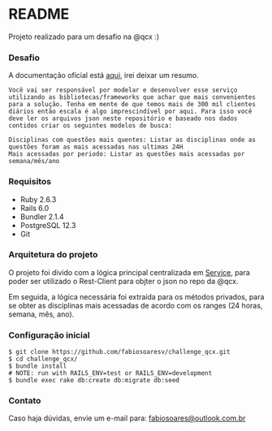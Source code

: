 # README

Projeto realizado para um desafio na @qcx :)

### Desafio
A documentação oficial está [aqui](https://github.com/qcx/desafio-backend), irei deixar um resumo.

```console
Você vai ser responsável por modelar e desenvolver esse serviço utilizando as bibliotecas/frameworks que achar que mais convenientes para a solução. Tenha em mente de que temos mais de 300 mil clientes diários então escala é algo imprescindível por aqui. Para isso você deve ler os arquivos json neste repositório e baseado nos dados contidos criar os seguintes modelos de busca:

Disciplinas com questões mais quentes: Listar as disciplinas onde as questões foram as mais acessadas nas ultimas 24H
Mais acessadas por periodo: Listar as questões mais acessadas por semana/mês/ano
```

### Requisitos
- Ruby 2.6.3
- Rails 6.0
- Bundler 2.1.4
- PostgreSQL 12.3
- Git

### Arquitetura do projeto
O projeto foi divido com a lógica principal centralizada em [Service](https://github.com/fabiosoaresv/challenge_qcx/blob/master/app/services/questions_accessed.rb), para poder ser utilizado o Rest-Client para objter o json no repo da @qcx.

Em seguida, a lógica necessária foi extraída para os métodos privados, para se obter as disciplinas mais acessadas de acordo com os ranges (24 horas, semana, mês, ano).

### Configuração inicial
```console
$ git clone https://github.com/fabiosoaresv/challenge_qcx.git
$ cd challenge_qcx/
$ bundle install
# NOTE: run with RAILS_ENV=test or RAILS_ENV=development
$ bundle exec rake db:create db:migrate db:seed
```

### Contato
Caso haja dúvidas, envie um e-mail para:
fabiosoares@outlook.com.br
